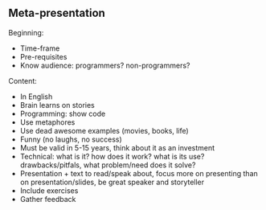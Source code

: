 Meta-presentation
-----------------
Beginning:
* Time-frame
* Pre-requisites
* Know audience: programmers? non-programmers?

Content:
* In English
* Brain learns on stories
* Programming: show code
* Use metaphores
* Use dead awesome examples (movies, books, life)
* Funny (no laughs, no success)
* Must be valid in 5-15 years, think about it as an investment
* Technical: what is it? how does it work? what is its use? drawbacks/pitfals, what problem/need does it solve?
* Presentation + text to read/speak about, focus more on presenting than on presentation/slides, be great speaker and storyteller
* Include exercises
* Gather feedback
